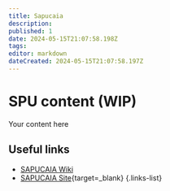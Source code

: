 ```yaml
---
title: Sapucaia
description: 
published: 1
date: 2024-05-15T21:07:58.198Z
tags: 
editor: markdown
dateCreated: 2024-05-15T21:07:58.197Z
---
```


# SPU content (WIP)
Your content here

## Useful links

- [SAPUCAIA Wiki](/Beamlines/Sapucaia/spu_intro)
- [SAPUCAIA Site](https://lnls.cnpem.br/grupos/sapucaia/){target=_blank}
{.links-list}